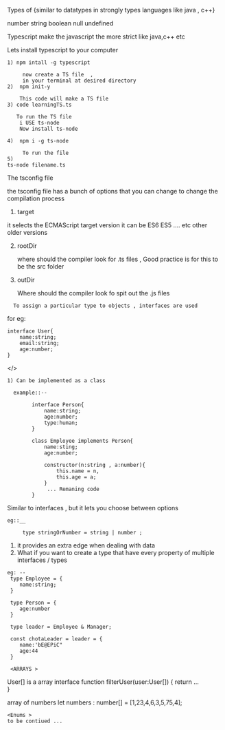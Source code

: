
 Types of <typescript>{similar to datatypes in strongly types languages
 like java  , c++}

 number 
 string
 boolean 
 null 
 undefined

 Typescript make the javascript the more strict like java,c++ etc

   Lets install typescript to your computer

    1) npm intall -g typescript 
         
         now create a TS file  , 
         in your terminal at desired directory 
    2)  npm init-y
     
        This code will make a TS file
    3) code learningTS.ts 

       To run the TS file 
        i USE ts-node
        Now install ts-node 

    4)  npm i -g ts-node

         To run the file 
    5)
    ts-node filename.ts


The tsconfig file

 the tsconfig file has a bunch of options that you can change to change the compilation process 

 1) target

  it selects the ECMAScript target version 
       it can be ES6
                 ES5
                 .... etc other older versions

 2) rootDir
    
    where should the compiler look for .ts files ,
    Good practice is for this to be the src folder


 3) outDir
     
     Where should the compiler look fo spit out the .js files


 
 <Interfaces>

      To assign a particular type to objects , interfaces are used 
 for eg: 
  
    interface User{
        name:string;
        email:string;
        age:number;
    }


 <Properties of Interfaces></>

    1) Can be implemented as a class
      
      example::-- 
           
            interface Person{
                name:string;
                age:number;
                type:human;
            }

            class Employee implements Person{
                name:sting;
                age:number;

                constructor(n:string , a:number){
                    this.name = n,
                    this.age = a;
                }  
                 ... Remaning code 
            }
       
    
   <Types>

   Similar to interfaces , but it lets you choose between options 

    eg::__ 
         
         type stringOrNumber = string | number ; 

   1) <Unions> it provides an extra edge when dealing with data
   2) <Intersection> What if you want to create a type that have every property of multiple interfaces / types

    eg: --  
     type Employee = {
        name:string;
     }

     type Person = {
        age:number
     }

     type leader = Employee & Manager;

     const chotaLeader = leader = {
        name:'bE@EPiC"
        age:44
     }

     <ARRAYS >
   User[] is a array interface 
     function filterUser(user:User[]) {
  return ...  
}
   
   array of numbers 
    let numbers : number[] = [1,23,4,6,3,5,75,4];


    <Enums >
    to be contiued ...



